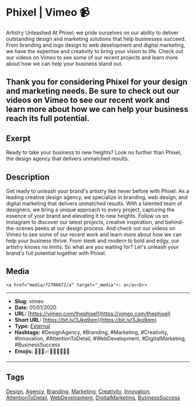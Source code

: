 # Phixel | Vimeo 📹
Artistry Unleashed
At Phixel, we pride ourselves on our ability to deliver outstanding design and marketing solutions that help businesses succeed. From branding and logo design to web development and digital marketing, we have the expertise and creativity to bring your vision to life. Check out our videos on Vimeo to see some of our recent projects and learn more about how we can help your business stand out.

Thank you for considering Phixel for your design and marketing needs. Be sure to check out our videos on Vimeo to see our recent work and learn more about how we can help your business reach its full potential.
------------
## Exerpt
Ready to take your business to new heights? Look no further than Phixel, the design agency that delivers unmatched results.
## Description
Get ready to unleash your brand's artistry like never before with Phixel. As a leading creative design agency, we specialize in branding, web design, and digital marketing that delivers unmatched results. With a talented team of designers, we bring a unique approach to every project, capturing the essence of your brand and elevating it to new heights. Follow us on Instagram to discover our latest projects, creative inspiration, and behind-the-scenes peeks at our design process. And check out our videos on Vimeo to see some of our recent work and learn more about how we can help your business thrive. From sleek and modern to bold and edgy, our artistry knows no limits. So what are you waiting for? Let's unleash your brand's full potential together with Phixel.
## Media
	<a href="media/f2706672/a" target="_media">: a</a><br>

------------
- **Slug:** vimeo
- **Date:** 01/01/2020
- **URL:** [https://vimeo.com/thephixel](https://vimeo.com/thephixel)
- **Short URL:** [https://bit.ly/3Jkq9qm](https://bit.ly/3Jkq9qm)
- **Type:** [External](#external)
- **Hashtags:** #DesignAgency, #Branding, #Marketing, #Creativity, #Innovation, #AttentionToDetail, #WebDevelopment, #DigitalMarketing, #BusinessSuccess
- **Emojis:** 🎨💼🚀📈📣🎥🌟🌟🌟💯

------------
## Tags
[Design](#design), [Agency](#agency), [Branding](#branding), [Marketing](#marketing), [Creativity](#creativity), [Innovation](#innovation), [AttentionToDetail](#attentiontodetail), [WebDevelopment](#webdevelopment), [DigitalMarketing](#digitalmarketing), [BusinessSuccess](#businesssuccess)
